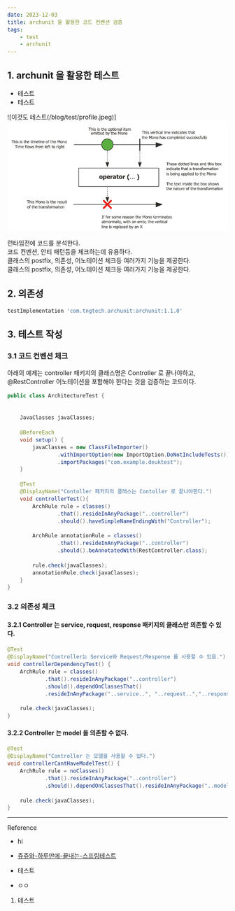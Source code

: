 ```yaml
---
date: 2023-12-03
title: archunit 을 활용한 코드 컨벤션 검증
tags: 
    - test
    - archunit
---
```


## 1. archunit 을 활용한 테스트
- 테스트
- 테스트 

![이것도 테스트(/blog/test/profile.jpeg)]
![테스트](/blog/test/sample.png)

런타임전에 코드를 분석한다.  
코드 컨벤션, 안티 패턴등을 체크하는데 유용하다.  
클래스의 postfix, 의존성, 어노테이션 체크등 여러가지 기능을 제공한다.   
클래스의 postfix, 의존성, 어노테이션 체크등 여러가지 기능을 제공한다.

<!--more-->

## 2. 의존성
```gradle
testImplementation 'com.tngtech.archunit:archunit:1.1.0'
```

## 3. 테스트 작성

### 3.1 코드 컨벤션 체크
아래의 예제는 controller 패키지의 클래스명은 Controller 로 끝나야하고, @RestController 어노테이션을 포함해야 한다는 것을 검증하는 코드이다. 

```java
public class ArchitectureTest {  
  
  
    JavaClasses javaClasses;  
  
    @BeforeEach  
    void setup() {  
        javaClasses = new ClassFileImporter()  
                .withImportOption(new ImportOption.DoNotIncludeTests())  
                .importPackages("com.example.deuktest");  
    }  
  
    @Test  
    @DisplayName("Contoller 패키지의 클래스는 Contoller 로 끝나야한다.")  
    void controllerTest(){  
        ArchRule rule = classes()  
                .that().resideInAnyPackage("..controller")  
                .should().haveSimpleNameEndingWith("Controller");  
  
        ArchRule annotationRule = classes()  
                .that().resideInAnyPackage("..controller")  
                .should().beAnnotatedWith(RestController.class);  
  
        rule.check(javaClasses);  
        annotationRule.check(javaClasses);  
    }  
}
```

### 3.2 의존성 체크

#### 3.2.1 Controller 는 service, request, response 패키지의 클래스만 의존할 수 있다.

```java
@Test  
@DisplayName("Controller는 Service와 Request/Response 를 사용할 수 있음.")  
void controllerDependencyTest() {  
    ArchRule rule = classes()  
            .that().resideInAnyPackage("..controller")  
            .should().dependOnClassesThat()  
            .resideInAnyPackage("..service..", "..request..","..response..");  
  
    rule.check(javaClasses);  
}
```

#### 3.2.2 Controller 는 model 을 의존할 수 없다.
```java
@Test  
@DisplayName("Controller 는 모델을 사용할 수 없다.")  
void controllerCantHaveModelTest() {  
    ArchRule rule = noClasses()  
            .that().resideInAnyPackage("..controller")  
            .should().dependOnClassesThat().resideInAnyPackage("..model..");  
  
    rule.check(javaClasses);  
}
```


[//]: # (<img src="https://url/image.png" width="50" height="50"/>)



---
Reference
- hi
- [쥬쥬와-하루만에-끝내는-스프링테스트](https://www.inflearn.com/course/%EC%A5%AC%EC%A5%AC%EC%99%80-%ED%95%98%EB%A3%A8%EB%A7%8C%EC%97%90-%EB%81%9D%EB%82%B4%EB%8A%94-%EC%8A%A4%ED%94%84%EB%A7%81%ED%85%8C%EC%8A%A4%ED%8A%B8/dashboard)


- 테스트
- ㅇㅇ

1. 테스트